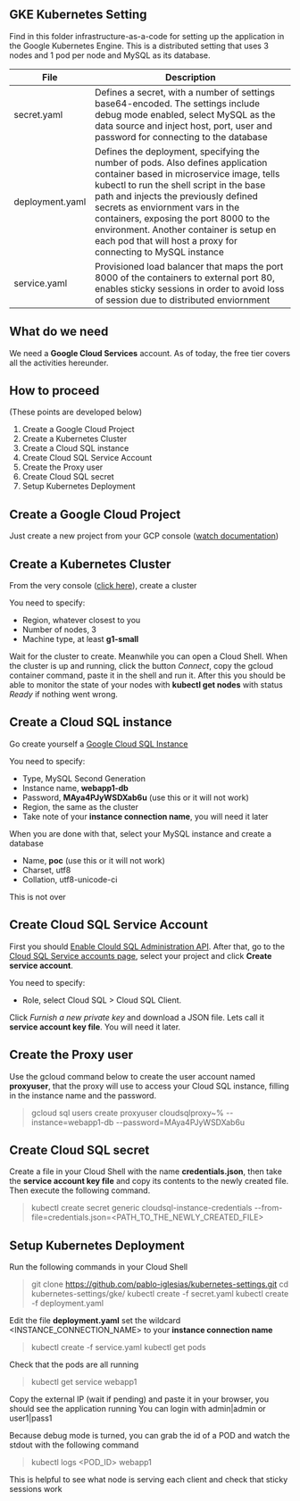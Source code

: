 GKE Kubernetes Setting
----------------------------------------

Find in this folder infrastructure-as-a-code for setting up the application in the Google Kubernetes Engine. This is a distributed setting that uses 3 nodes and 1 pod per node and MySQL as its database.

File     | Description
-------- | ---
secret.yaml    | Defines a secret, with a number of settings base64-encoded. The settings include debug mode enabled, select MySQL as the data source and inject host, port, user and password for connecting to the database
deployment.yaml     | Defines the deployment, specifying the number of pods. Also defines application container based in microservice image, tells kubectl to run the shell script in the base path and injects the previously defined secrets as enviornment vars in the containers, exposing the port 8000 to the environment. Another container is setup en each pod that will host a proxy for connecting to MySQL instance
service.yaml | Provisioned load balancer that maps the port 8000 of the containers to external port 80, enables sticky sessions in order to avoid loss of session due to distributed enviornment

What do we need
----------------
We need a **Google Cloud Services** account. As of today, the free tier covers all the activities hereunder.

How to proceed
----------------
(These points are developed below)
1. Create a Google Cloud Project
2. Create a Kubernetes Cluster
3. Create a Cloud SQL instance
4. Create Cloud SQL Service Account
5. Create the Proxy user
6. Create Cloud SQL secret
7. Setup Kubernetes Deployment

Create a Google Cloud Project
----------------
Just create a new project from your GCP console ([watch documentation](https://cloud.google.com/resource-manager/docs/creating-managing-projects))

Create a Kubernetes Cluster
----------------
From the very console ([click here](https://console.cloud.google.com/kubernetes/list)), create a cluster

You need to specify:
* Region, whatever closest to you
* Number of nodes, 3
* Machine type, at least **g1-small**

Wait for the cluster to create. Meanwhile you can open a Cloud Shell.
When the cluster is up and running, click the button *Connect*, copy the gcloud container command, paste it in the shell and run it. After this you should be able to monitor the state of your nodes with **kubectl get nodes** with status *Ready* if nothing went wrong.

Create a Cloud SQL instance
----------------
Go create yourself a [Google Cloud SQL Instance](https://cloud.google.com/sql/docs/mysql/create-instance)

You need to specify:
* Type, MySQL Second Generation
* Instance name, **webapp1-db**
* Password, **MAya4PJyWSDXab6u** (use this or it will not work)
* Region, the same as the cluster
* Take note of your **instance connection name**, you will need it later

When you are done with that, select your MySQL instance and create a database
* Name, **poc** (use this or it will not work)
* Charset, utf8
* Collation, utf8-unicode-ci

This is not over

Create Cloud SQL Service Account
----------------
First you should [Enable Clould SQL Administration API](https://console.cloud.google.com/flows/enableapi?apiid=sqladmin&redirect=https://console.cloud.google.com). After that, go to the [Cloud SQL Service accounts page](https://console.cloud.google.com/iam-admin/serviceaccounts/), select your project and click **Create service account**.

You need to specify:
* Role, select Cloud SQL > Cloud SQL Client.

Click *Furnish a new private key* and download a JSON file. Lets call it **service account key file**. You will need it later.

Create the Proxy user
----------------
Use the gcloud command below to create the user account named **proxyuser**, that the proxy will use to access your Cloud SQL instance, filling in the instance name and the password.

> gcloud sql users create proxyuser cloudsqlproxy~% --instance=webapp1-db --password=MAya4PJyWSDXab6u

Create Cloud SQL secret
----------------
Create a file in your Cloud Shell with the name **credentials.json**, then take the **service account key file** and copy its contents to the newly created file. Then execute the following command.

> kubectl create secret generic cloudsql-instance-credentials --from-file=credentials.json=<PATH_TO_THE_NEWLY_CREATED_FILE>

Setup Kubernetes Deployment
----------------
Run the following commands in your Cloud Shell
> git clone https://github.com/pablo-iglesias/kubernetes-settings.git
> cd kubernetes-settings/gke/
> kubectl create -f secret.yaml
> kubectl create -f deployment.yaml

Edit the file **deployment.yaml** set the wildcard <INSTANCE_CONNECTION_NAME> to your **instance connection name**

> kubectl create -f service.yaml
> kubectl get pods

Check that the pods are all running

> kubectl get service webapp1

Copy the external IP (wait if pending) and paste it in your browser, you should see the application running
You can login with admin|admin or user1|pass1

Because debug mode is turned, you can grab the id of a POD and watch the stdout with the following command

> kubectl logs <POD_ID> webapp1

This is helpful to see what node is serving each client and check that sticky sessions work